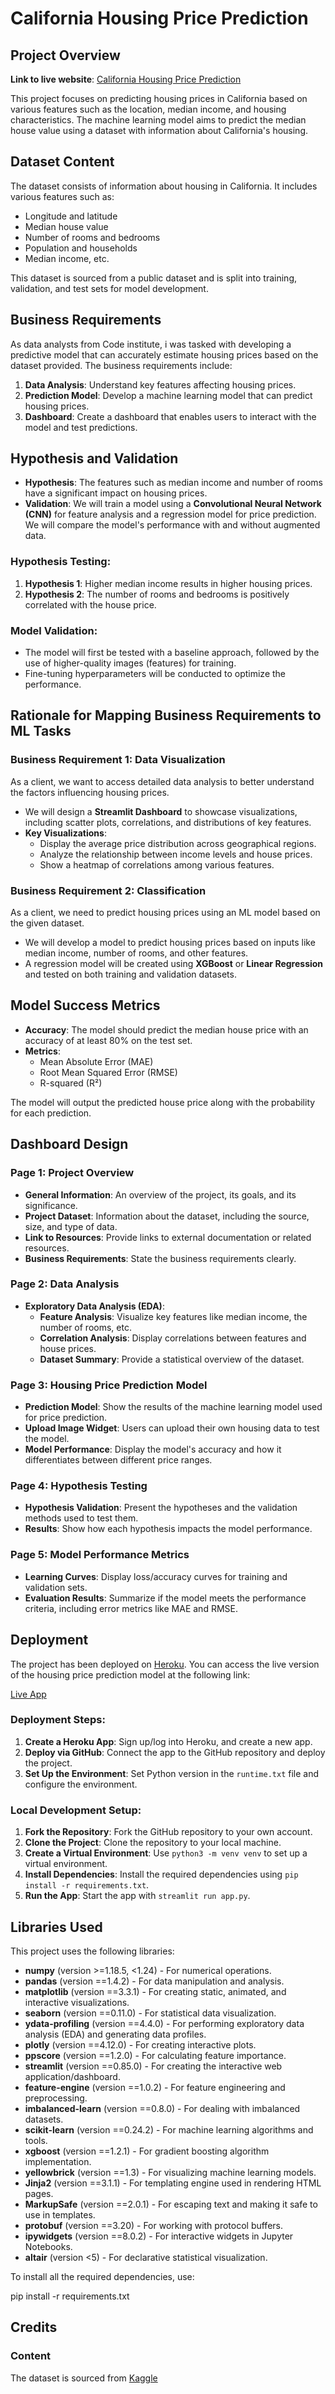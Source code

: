 # California Housing Price Prediction

## Project Overview

**Link to live website**: [California Housing Price Prediction](#)

This project focuses on predicting housing prices in California based on various features such as the location, median income, and housing characteristics. The machine learning model aims to predict the median house value using a dataset with information about California's housing.

## Dataset Content

The dataset consists of information about housing in California. It includes various features such as:
- Longitude and latitude
- Median house value
- Number of rooms and bedrooms
- Population and households
- Median income, etc.

This dataset is sourced from a public dataset and is split into training, validation, and test sets for model development.

## Business Requirements

As data analysts from Code institute, i was tasked with developing a predictive model that can accurately estimate housing prices based on the dataset provided. The business requirements include:
1. **Data Analysis**: Understand key features affecting housing prices.
2. **Prediction Model**: Develop a machine learning model that can predict housing prices.
3. **Dashboard**: Create a dashboard that enables users to interact with the model and test predictions.

## Hypothesis and Validation

- **Hypothesis**: The features such as median income and number of rooms have a significant impact on housing prices.
- **Validation**: We will train a model using a **Convolutional Neural Network (CNN)** for feature analysis and a regression model for price prediction. We will compare the model's performance with and without augmented data.
  
### Hypothesis Testing:
1. **Hypothesis 1**: Higher median income results in higher housing prices.
2. **Hypothesis 2**: The number of rooms and bedrooms is positively correlated with the house price.

### Model Validation:
- The model will first be tested with a baseline approach, followed by the use of higher-quality images (features) for training.
- Fine-tuning hyperparameters will be conducted to optimize the performance.

## Rationale for Mapping Business Requirements to ML Tasks

### Business Requirement 1: Data Visualization
As a client, we want to access detailed data analysis to better understand the factors influencing housing prices.

- We will design a **Streamlit Dashboard** to showcase visualizations, including scatter plots, correlations, and distributions of key features.
- **Key Visualizations**:
  - Display the average price distribution across geographical regions.
  - Analyze the relationship between income levels and house prices.
  - Show a heatmap of correlations among various features.

### Business Requirement 2: Classification
As a client, we need to predict housing prices using an ML model based on the given dataset.

- We will develop a model to predict housing prices based on inputs like median income, number of rooms, and other features.
- A regression model will be created using **XGBoost** or **Linear Regression** and tested on both training and validation datasets.

## Model Success Metrics

- **Accuracy**: The model should predict the median house price with an accuracy of at least 80% on the test set.
- **Metrics**: 
  - Mean Absolute Error (MAE)
  - Root Mean Squared Error (RMSE)
  - R-squared (R²)

The model will output the predicted house price along with the probability for each prediction.

## Dashboard Design

### Page 1: Project Overview
- **General Information**: An overview of the project, its goals, and its significance.
- **Project Dataset**: Information about the dataset, including the source, size, and type of data.
- **Link to Resources**: Provide links to external documentation or related resources.
- **Business Requirements**: State the business requirements clearly.

### Page 2: Data Analysis
- **Exploratory Data Analysis (EDA)**:
  - **Feature Analysis**: Visualize key features like median income, the number of rooms, etc.
  - **Correlation Analysis**: Display correlations between features and house prices.
  - **Dataset Summary**: Provide a statistical overview of the dataset.

### Page 3: Housing Price Prediction Model
- **Prediction Model**: Show the results of the machine learning model used for price prediction.
- **Upload Image Widget**: Users can upload their own housing data to test the model.
- **Model Performance**: Display the model's accuracy and how it differentiates between different price ranges.

### Page 4: Hypothesis Testing
- **Hypothesis Validation**: Present the hypotheses and the validation methods used to test them.
- **Results**: Show how each hypothesis impacts the model performance.

### Page 5: Model Performance Metrics
- **Learning Curves**: Display loss/accuracy curves for training and validation sets.
- **Evaluation Results**: Summarize if the model meets the performance criteria, including error metrics like MAE and RMSE.

## Deployment

The project has been deployed on [Heroku](https://www.heroku.com/). You can access the live version of the housing price prediction model at the following link:

[Live App](https://pp5-house-prediction-price-c344e168753d.herokuapp.com)

### Deployment Steps:
1. **Create a Heroku App**: Sign up/log into Heroku, and create a new app.
2. **Deploy via GitHub**: Connect the app to the GitHub repository and deploy the project.
3. **Set Up the Environment**: Set Python version in the `runtime.txt` file and configure the environment.

### Local Development Setup:
1. **Fork the Repository**: Fork the GitHub repository to your own account.
2. **Clone the Project**: Clone the repository to your local machine.
3. **Create a Virtual Environment**: Use `python3 -m venv venv` to set up a virtual environment.
4. **Install Dependencies**: Install the required dependencies using `pip install -r requirements.txt`.
5. **Run the App**: Start the app with `streamlit run app.py`.

## Libraries Used

This project uses the following libraries:

- **numpy** (version >=1.18.5, <1.24) - For numerical operations.
- **pandas** (version ==1.4.2) - For data manipulation and analysis.
- **matplotlib** (version ==3.3.1) - For creating static, animated, and interactive visualizations.
- **seaborn** (version ==0.11.0) - For statistical data visualization.
- **ydata-profiling** (version ==4.4.0) - For performing exploratory data analysis (EDA) and generating data profiles.
- **plotly** (version ==4.12.0) - For creating interactive plots.
- **ppscore** (version ==1.2.0) - For calculating feature importance.
- **streamlit** (version ==0.85.0) - For creating the interactive web application/dashboard.
- **feature-engine** (version ==1.0.2) - For feature engineering and preprocessing.
- **imbalanced-learn** (version ==0.8.0) - For dealing with imbalanced datasets.
- **scikit-learn** (version ==0.24.2) - For machine learning algorithms and tools.
- **xgboost** (version ==1.2.1) - For gradient boosting algorithm implementation.
- **yellowbrick** (version ==1.3) - For visualizing machine learning models.
- **Jinja2** (version ==3.1.1) - For templating engine used in rendering HTML pages.
- **MarkupSafe** (version ==2.0.1) - For escaping text and making it safe to use in templates.
- **protobuf** (version ==3.20) - For working with protocol buffers.
- **ipywidgets** (version ==8.0.2) - For interactive widgets in Jupyter Notebooks.
- **altair** (version <5) - For declarative statistical visualization.

To install all the required dependencies, use:


pip install -r requirements.txt

## Credits

### Content 
The dataset is sourced from [Kaggle](https://www.kaggle.com/datasets/camnugent/california-housing-prices/data)

